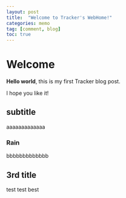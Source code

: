 ```yaml
---
layout: post
title:  "Welcome to Tracker's WebHome!"
categories: memo
tag: [comment, blog]
toc: true
---
```


# Welcome

**Hello world**, this is my first Tracker blog post.

I hope you like it!

## subtitle

aaaaaaaaaaaaa

### Rain


bbbbbbbbbbbbb


## 3rd title



test
test
best



